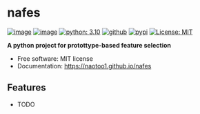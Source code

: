 # nafes


[![image](https://img.shields.io/pypi/v/nafes.svg)](https://pypi.python.org/pypi/nafes)
[![image](https://img.shields.io/conda/vn/conda-forge/nafes.svg)](https://anaconda.org/conda-forge/nafes)
[![python: 3.10](https://img.shields.io/badge/python-3.10-blue.svg)](https://www.python.org/downloads/release/python-31011/)
[![github](https://img.shields.io/badge/version-0.0.2-yellow.svg)](https://github.com/naotoo1/nafes)
[![pypi](https://img.shields.io/badge/pypi-0.0.1-orange.svg)](https://pypi.org/project/prosemble)
[![License: MIT](https://img.shields.io/badge/License-MIT-green.svg)](https://opensource.org/licenses/MIT)


**A python project for protottype-based feature selection**


-   Free software: MIT license
-   Documentation: https://naotoo1.github.io/nafes
    

## Features

-   TODO
